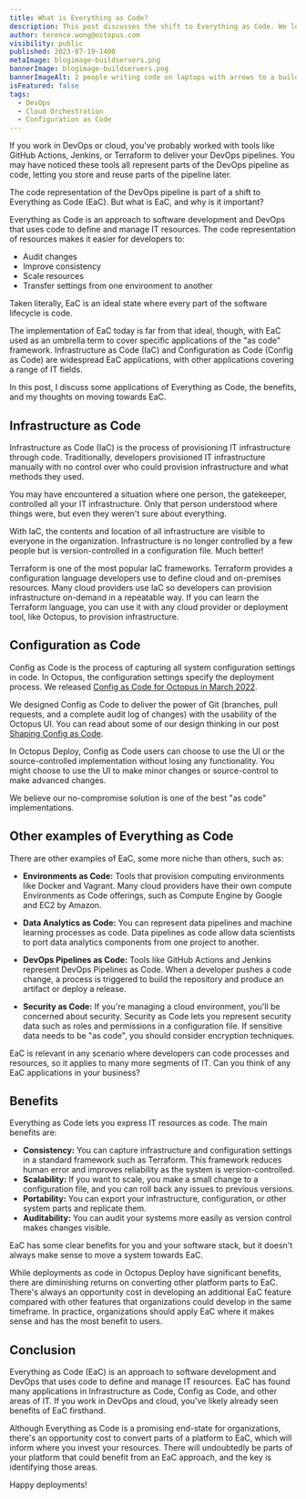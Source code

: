 ```yaml
---
title: What is Everything as Code?
description: This post discusses the shift to Everything as Code. We look at the 2 main EaC applications, Infrastructure as Code and Configuration as Code, along with other IT applications and benefits.
author: terence.wong@octopus.com
visibility: public
published: 2023-07-19-1400
metaImage: blogimage-buildservers.png
bannerImage: blogimage-buildservers.png
bannerImageAlt: 2 people writing code on laptops with arrows to a build server, then an arrow to the Octopus logo in a cloud, and a rocket launching
isFeatured: false
tags:
  - DevOps
  - Cloud Orchestration
  - Configuration as Code
---
```


If you work in DevOps or cloud, you've probably worked with tools like GitHub Actions, Jenkins, or Terraform to deliver your DevOps pipelines. You may have noticed these tools all represent parts of the DevOps pipeline as code, letting you store and reuse parts of the pipeline later.

The code representation of the DevOps pipeline is part of a shift to Everything as Code (EaC). But what is EaC, and why is it important? 

Everything as Code is an approach to software development and DevOps that uses code to define and manage IT resources. The code representation of resources makes it easier for developers to:

- Audit changes
- Improve consistency
- Scale resources
- Transfer settings from one environment to another

Taken literally, EaC is an ideal state where every part of the software lifecycle is code. 

The implementation of EaC today is far from that ideal, though, with EaC used as an umbrella term to cover specific applications of the "as code" framework. Infrastructure as Code (IaC) and Configuration as Code (Config as Code) are widespread EaC applications, with other applications covering a range of IT fields. 

In this post, I discuss some applications of Everything as Code, the benefits, and my thoughts on moving towards EaC.

## Infrastructure as Code

Infrastructure as Code (IaC) is the process of provisioning IT infrastructure through code. Traditionally, developers provisioned IT infrastructure manually with no control over who could provision infrastructure and what methods they used.

You may have encountered a situation where one person, the gatekeeper, controlled all your IT infrastructure. Only that person understood where things were, but even they weren't sure about everything.

With IaC, the contents and location of all infrastructure are visible to everyone in the organization. Infrastructure is no longer controlled by a few people but is version-controlled in a configuration file. Much better!

Terraform is one of the most popular IaC frameworks. Terraform provides a configuration language developers use to define cloud and on-premises resources. Many cloud providers use IaC so developers can provision infrastructure on-demand in a repeatable way. If you can learn the Terraform language, you can use it with any cloud provider or deployment tool, like Octopus, to provision infrastructure. 

## Configuration as Code

Config as Code is the process of capturing all system configuration settings in code. In Octopus, the configuration settings specify the deployment process. We released [Config as Code for Octopus in March 2022](https://octopus.com/blog/octopus-release-2022-q1). 

We designed Config as Code to deliver the power of Git (branches, pull requests, and a complete audit log of changes) with the usability of the Octopus UI. You can read about some of our design thinking in our post [Shaping Config as Code](https://octopus.com/blog/shaping-config-as-code).

In Octopus Deploy, Config as Code users can choose to use the UI or the source-controlled implementation without losing any functionality. You might choose to use the UI to make minor changes or source-control to make advanced changes.

We believe our no-compromise solution is one of the best "as code" implementations.

## Other examples of Everything as Code

There are other examples of EaC, some more niche than others, such as:

- **Environments as Code:** Tools that provision computing environments like Docker and Vagrant. Many cloud providers have their own compute Environments as Code offerings, such as Compute Engine by Google and EC2 by Amazon.

- **Data Analytics as Code:** You can represent data pipelines and machine learning processes as code. Data pipelines as code allow data scientists to port data analytics components from one project to another.

- **DevOps Pipelines as Code:** Tools like GitHub Actions and Jenkins represent DevOps Pipelines as Code. When a developer pushes a code change, a process is triggered to build the repository and produce an artifact or deploy a release.

- **Security as Code:** If you're managing a cloud environment, you'll be concerned about security. Security as Code lets you represent security data such as roles and permissions in a configuration file. If sensitive data needs to be "as code", you should consider encryption techniques.

EaC is relevant in any scenario where developers can code processes and resources, so it applies to many more segments of IT. Can you think of any EaC applications in your business? 

## Benefits

Everything as Code lets you express IT resources as code. The main benefits are:

- **Consistency:** You can capture infrastructure and configuration settings in a standard framework such as Terraform. This framework reduces human error and improves reliability as the system is version-controlled.
- **Scalability:** If you want to scale, you make a small change to a configuration file, and you can roll back any issues to previous versions.
- **Portability:** You can export your infrastructure, configuration, or other system parts and replicate them.
- **Auditability:** You can audit your systems more easily as version control makes changes visible.

EaC has some clear benefits for you and your software stack, but it doesn't always make sense to move a system towards EaC.

While deployments as code in Octopus Deploy have significant benefits, there are diminishing returns on converting other platform parts to EaC. There's always an opportunity cost in developing an additional EaC feature compared with other features that organizations could develop in the same timeframe. In practice, organizations should apply EaC where it makes sense and has the most benefit to users.

## Conclusion

Everything as Code (EaC) is an approach to software development and DevOps that uses code to define and manage IT resources. EaC has found many applications in Infrastructure as Code, Config as Code, and other areas of IT. If you work in DevOps and cloud, you've likely already seen benefits of EaC firsthand. 

Although Everything as Code is a promising end-state for organizations, there's an opportunity cost to convert parts of a platform to EaC, which will inform where you invest your resources. There will undoubtedly be parts of your platform that could benefit from an EaC approach, and the key is identifying those areas. 

Happy deployments!